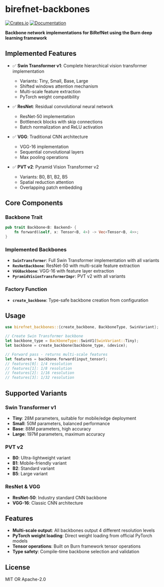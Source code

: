 # birefnet-backbones

[![Crates.io](https://img.shields.io/crates/v/birefnet-backbones.svg)](https://crates.io/crates/birefnet-backbones)
[![Documentation](https://docs.rs/birefnet-backbones/badge.svg)](https://docs.rs/birefnet-backbones)

**Backbone network implementations for BiRefNet using the Burn deep learning framework**

## Implemented Features

- ✅ **Swin Transformer v1**: Complete hierarchical vision transformer implementation
  - Variants: Tiny, Small, Base, Large
  - Shifted windows attention mechanism
  - Multi-scale feature extraction
  - PyTorch weight compatibility

- ✅ **ResNet**: Residual convolutional neural network
  - ResNet-50 implementation
  - Bottleneck blocks with skip connections
  - Batch normalization and ReLU activation

- ✅ **VGG**: Traditional CNN architecture
  - VGG-16 implementation
  - Sequential convolutional layers
  - Max pooling operations

- ✅ **PVT v2**: Pyramid Vision Transformer v2
  - Variants: B0, B1, B2, B5
  - Spatial reduction attention
  - Overlapping patch embedding

## Core Components

### Backbone Trait

```rust
pub trait Backbone<B: Backend> {
    fn forward(&self, x: Tensor<B, 4>) -> Vec<Tensor<B, 4>>;
}
```

### Implemented Backbones

- **`SwinTransformer`**: Full Swin Transformer implementation with all variants
- **`ResNetBackbone`**: ResNet-50 with multi-scale feature extraction
- **`VGGBackbone`**: VGG-16 with feature layer extraction
- **`PyramidVisionTransformerImpr`**: PVT v2 with all variants

### Factory Function

- **`create_backbone`**: Type-safe backbone creation from configuration

## Usage

```rust
use birefnet_backbones::{create_backbone, BackboneType, SwinVariant};

// Create Swin Transformer backbone
let backbone_type = BackboneType::SwinV1(SwinVariant::Tiny);
let backbone = create_backbone(backbone_type, &device);

// Forward pass - returns multi-scale features
let features = backbone.forward(input_tensor);
// features[0]: 1/4 resolution
// features[1]: 1/8 resolution  
// features[2]: 1/16 resolution
// features[3]: 1/32 resolution
```

## Supported Variants

### Swin Transformer v1

- **Tiny**: 28M parameters, suitable for mobile/edge deployment
- **Small**: 50M parameters, balanced performance
- **Base**: 88M parameters, high accuracy
- **Large**: 197M parameters, maximum accuracy

### PVT v2

- **B0**: Ultra-lightweight variant
- **B1**: Mobile-friendly variant
- **B2**: Standard variant
- **B5**: Large variant

### ResNet & VGG

- **ResNet-50**: Industry standard CNN backbone
- **VGG-16**: Classic CNN architecture

## Features

- **Multi-scale output**: All backbones output 4 different resolution levels
- **PyTorch weight loading**: Direct weight loading from official PyTorch models
- **Tensor operations**: Built on Burn framework tensor operations
- **Type safety**: Compile-time backbone selection and validation

## License

MIT OR Apache-2.0